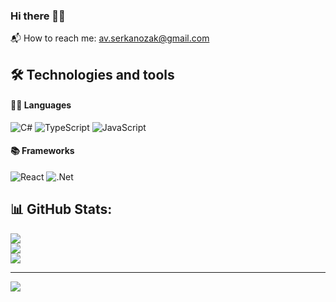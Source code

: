 ### Hi there 👋🏻
📬 How to reach me: av.serkanozak@gmail.com

## 🛠 Technologies and tools
#### 🧑‍💻 Languages
![C#](https://img.shields.io/badge/c%23-%23239120.svg?style=flat&logo=csharp&logoColor=white)  ![TypeScript](https://img.shields.io/badge/typescript-%23007ACC.svg?style=flat&logo=typescript&logoColor=white) ![JavaScript](https://img.shields.io/badge/javascript-%23323330.svg?style=flat&logo=javascript&logoColor=%23F7DF1E) 
#### 📚 Frameworks
![React](https://img.shields.io/badge/react-%2320232a.svg?style=flat&logo=react&logoColor=%2361DAFB)
![.Net](https://img.shields.io/badge/.NET-5C2D91?style=flat&logo=.net&logoColor=white)

## 📊 GitHub Stats:
![](https://github-readme-stats.vercel.app/api?username=serkanozak&theme=onedark&hide_border=false&include_all_commits=true&count_private=true)<br/>
![](https://github-readme-streak-stats.herokuapp.com/?user=serkanozak&theme=onedark&hide_border=false)<br/>
![](https://github-readme-stats.vercel.app/api/top-langs/?username=serkanozak&theme=onedark&hide_border=false&include_all_commits=true&count_private=true&layout=compact)

---
[![](https://visitcount.itsvg.in/api?id=serkanozak&icon=2&color=0)](https://visitcount.itsvg.in)
